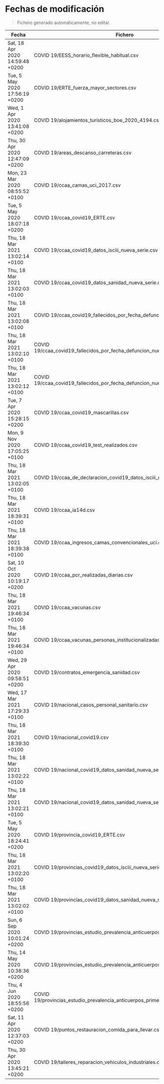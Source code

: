 # Fechas de modificación

> Fichero generado automáticamente, no editar.

| Fecha                           | Fichero                  |
|---------------------------------|--------------------------|
| Sat, 18 Apr 2020 14:59:48 +0200  | COVID 19/EESS_horario_flexible_habitual.csv |
| Tue, 5 May 2020 17:56:19 +0200  | COVID 19/ERTE_fuerza_mayor_sectores.csv |
| Wed, 1 Apr 2020 13:41:08 +0200  | COVID 19/alojamientos_turisticos_boe_2020_4194.csv |
| Thu, 30 Apr 2020 12:47:09 +0200  | COVID 19/areas_descanso_carreteras.csv |
| Mon, 23 Mar 2020 08:55:52 +0100  | COVID 19/ccaa_camas_uci_2017.csv |
| Tue, 5 May 2020 18:07:18 +0200  | COVID 19/ccaa_covid19_ERTE.csv |
| Thu, 18 Mar 2021 13:02:14 +0100  | COVID 19/ccaa_covid19_datos_isciii_nueva_serie.csv |
| Thu, 18 Mar 2021 13:02:03 +0100  | COVID 19/ccaa_covid19_datos_sanidad_nueva_serie.csv |
| Thu, 18 Mar 2021 13:02:08 +0100  | COVID 19/ccaa_covid19_fallecidos_por_fecha_defuncion_nueva_serie.csv |
| Thu, 18 Mar 2021 13:02:10 +0100  | COVID 19/ccaa_covid19_fallecidos_por_fecha_defuncion_nueva_serie_long.csv |
| Thu, 18 Mar 2021 13:02:12 +0100  | COVID 19/ccaa_covid19_fallecidos_por_fecha_defuncion_nueva_serie_original.csv |
| Tue, 7 Apr 2020 15:28:15 +0200  | COVID 19/ccaa_covid19_mascarillas.csv |
| Mon, 9 Nov 2020 17:05:25 +0100  | COVID 19/ccaa_covid19_test_realizados.csv |
| Thu, 18 Mar 2021 13:02:05 +0100  | COVID 19/ccaa_de_declaracion_covid19_datos_isciii_nueva_serie.csv |
| Thu, 18 Mar 2021 18:39:31 +0100  | COVID 19/ccaa_ia14d.csv |
| Thu, 18 Mar 2021 18:39:38 +0100  | COVID 19/ccaa_ingresos_camas_convencionales_uci.csv |
| Sat, 10 Oct 2020 10:19:17 +0200  | COVID 19/ccaa_pcr_realizadas_diarias.csv |
| Thu, 18 Mar 2021 19:46:34 +0100  | COVID 19/ccaa_vacunas.csv |
| Thu, 18 Mar 2021 19:46:34 +0100  | COVID 19/ccaa_vacunas_personas_institucionalizadas.csv |
| Wed, 29 Apr 2020 09:58:51 +0200  | COVID 19/contratos_emergencia_sanidad.csv |
| Wed, 17 Mar 2021 17:29:33 +0100  | COVID 19/nacional_casos_personal_sanitario.csv |
| Thu, 18 Mar 2021 18:39:30 +0100  | COVID 19/nacional_covid19.csv |
| Thu, 18 Mar 2021 13:02:22 +0100  | COVID 19/nacional_covid19_datos_sanidad_nueva_serie.csv |
| Thu, 18 Mar 2021 13:02:21 +0100  | COVID 19/nacional_covid19_datos_sanidad_nueva_serie_grupos_edad.csv |
| Tue, 5 May 2020 18:24:41 +0200  | COVID 19/provincia_covid19_ERTE.csv |
| Thu, 18 Mar 2021 13:02:20 +0100  | COVID 19/provincias_covid19_datos_isciii_nueva_serie.csv |
| Thu, 18 Mar 2021 13:02:02 +0100  | COVID 19/provincias_covid19_datos_sanidad_nueva_serie.csv |
| Sun, 6 Sep 2020 10:01:24 +0200  | COVID 19/provincias_estudio_prevalencia_anticuerpos_final.csv |
| Thu, 14 May 2020 10:38:36 +0200  | COVID 19/provincias_estudio_prevalencia_anticuerpos_primera_ronda.csv |
| Thu, 4 Jun 2020 18:55:56 +0200  | COVID 19/provincias_estudio_prevalencia_anticuerpos_primera_y_segunda_ronda.csv |
| Sat, 11 Apr 2020 12:37:03 +0200  | COVID 19/puntos_restauracion_comida_para_llevar.csv |
| Thu, 30 Apr 2020 13:45:21 +0200  | COVID 19/talleres_reparacion_vehiculos_industriales.csv |
